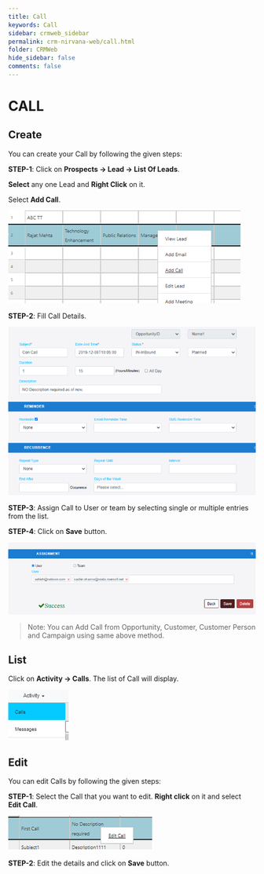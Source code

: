 ```yaml
---
title: Call
keywords: Call
sidebar: crmweb_sidebar
permalink: crm-nirvana-web/call.html
folder: CRMWeb
hide_sidebar: false
comments: false
---
```




# CALL

## Create

You can create your Call by following the given steps:

**STEP-1**: Click on **Prospects → Lead → List Of Leads**.

**Select** any one Lead and **Right Click** on it.

Select **Add Call**.

![](/images/activity-create.png)

**STEP-2**:  Fill Call Details.

![](/images/activity-create-details.png)

**STEP-3**:  Assign Call to User or team by selecting single or multiple entries from the list.

**STEP-4**:  Click on **Save** button.

![](/images/activity-create-activity.png)

>Note: You can Add Call from Opportunity, Customer, Customer Person and Campaign using same above method.



## List

Click on **Activity → Calls**. The list of Call will display.

![](/images/activity-list.png)

## Edit

You can edit Calls by following the given steps:

**STEP-1**: Select the Call that you want to edit. **Right click** on it and select **Edit Call**.

![](/images/activity-edit.png)

**STEP-2**: Edit the details and click on **Save** button.
